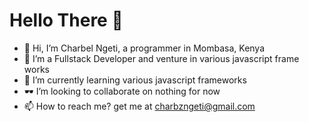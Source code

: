 # Hello There 🧐

- 👋 Hi, I’m Charbel Ngeti, a programmer in Mombasa, Kenya
- 👀 I’m a Fullstack Developer and venture in various javascript frame works
- 🚀 I’m currently learning various javascript frameworks
- 🕶 I’m looking to collaborate on nothing for now
- 📫 How to reach me? get me at charbzngeti@gmail.com

<!---
Charbel123/Charbel123 is a ✨ special ✨ repository because its `README.md` (this file) appears on your GitHub profile.
You can click the Preview link to take a look at your changes.
--->
